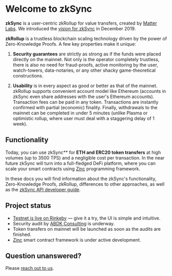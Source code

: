 # Welcome to zkSync

**zkSync** is a user-centric zkRollup for value transfers, created by [Matter Labs](https://matter-labs.io). We introduced the [vision for zkSync](https://medium.com/matter-labs/introducing-zk-sync-the-missing-link-to-mass-adoption-of-ethereum-14c9cea83f58) in December 2019.

**zkRollup** is a trustless blockchain scaling technology driven by the power of Zero-Knowledge Proofs. A few key properties make it unique:

1. **Security guarantees** are strictly as strong as if the funds were placed directly on the mainnet. Not only is the operator completely trustless, there is also no need for fraud-proofs, active monitoring by the user, watch-towers, data-notaries, or any other shacky game-theoretical constructions. 

2. **Usability** is in every aspect as good or better as that of the mainnet. zkRollup supports convenient account model like Ethereum (accounts in zkSync even share addresses with the user's Ethereum accounts). Transaction fees can be paid in any token. Transactions are instantly confirmed with partial (economic) finality. Finally, withdrawals to the mainnet can be completed in under 5 minutes (unlike Plasma or optimistic rollup, where user must deal with a staggering delay of 1 week).

## Functionality

Today, you can use zkSync** for **ETH and ERC20 token transfers** at high volumes (up to 3500 TPS) and a negligible cost per transaction. In the near future zkSync will turn into a full-fledged DeFi platform, where you can scale your smart contracts using [Zinc](https://github.com/matter-labs/zinc) programming framework.

In these docs you will find information about the zkSync's functionality, Zero-Knowledge Proofs, zkRollup, differences to other approaches, as well as the [zkSync API developer guide](/dev/).

## Project status

- [Testnet is live on Rinkeby](https://testnet.zksync.io) — give it a try, the UI is simple and intuitive.
- Security audit by [ABDK Consulting](https://www.abdk.consulting/) is underway.
- Token transfers on mainnet will be launched as soon as the audits are finished.
- [Zinc](https://github.com/matter-labs/zinc) smart contract framework is under active development.

## Question unanswered?

Please [reach out to us](/legal/contacts).